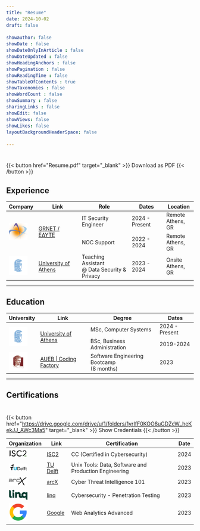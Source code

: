 ```yaml
---
title: "Resume"
date: 2024-10-02
draft: false

showauthor: false
showDate : false
showDateOnlyInArticle : false
showDateUpdated : false
showHeadingAnchors : false
showPagination : false
showReadingTime : false
showTableOfContents : true
showTaxonomies : false 
showWordCount : false
showSummary : false
sharingLinks : false
showEdit: false
showViews: false
showLikes: false
layoutBackgroundHeaderSpace: false

---
```

#
{{< button href="Resume.pdf" target="_blank" >}}
Download as PDF
{{< /button >}}

## Experience

<table>
    <thead>
        <tr>
            <th>Company</th>
            <th>Link</th>
            <th>Role</th>
            <th>Dates</th>
            <th>Location</th>
        </tr>
    </thead>
    <tbody>
        <tr>
            <td rowspan=3><img class="customEntitityLogo" src="grnet.png" width="50"/></td>
            <td rowspan=3><a href="https://grnet.gr/en" target="_blank">GRNET / ΕΔΥΤΕ</a></td>
        </tr>
        <tr>
            <td>IT Security Engineer</td>
            <td>2024 - Present</td>
            <td>Remote </br> Athens, GR</td>
        </tr>
        <tr>
            <td>NOC Support</td>
            <td>2022 - 2024</td>
            <td>Remote </br> Athens, GR</td>
        </tr>
        <tr>
            <td><img class="customEntitityLogo" src="uoa.png" width="50"/></td>
            <td><a href="https://en.uoa.gr/" target="_blank">University of Athens</a></td>
            <td>Teaching Assistant<br>@ Data Security & Privacy</td>
            <td>2023 - 2024</td>
            <td>Onsite </br> Athens, GR</td>
        </tr>
    </tbody>
</table>

---

## Education

<table>
    <thead>
        <tr>
            <th>University</th>
            <th>Link</th>
            <th>Degree</th>
            <th>Dates</th>
        </tr>
    </thead>
    <tbody>
        <tr>
            <td rowspan=3><img class="customEntitityLogo" src="uoa.png" width="50"/></td>
            <td rowspan=3><a href="https://en.uoa.gr/" target="_blank">University of Athens</a></td>
        </tr>
        <tr>
            <td>MSc, Computer Systems</td>
            <td>2024 - Present</td>
        </tr>
        <tr>
            <td>BSc, Business Administration</td>
            <td>2019-2024</td>
        </tr>
        <tr>
            <td><img class="customEntitityLogo" src="aueb.png" width="50"/></td>
            <td><a href="https://codingfactory.aueb.gr/" target="_blank">AUEB | Coding Factory</a></td>
            <td>Software Engineering Bootcamp <br>(8 months)</td>
            <td>2023</td>
        </tr>
    </tbody>
</table>

---

## Certifications
#
{{< button href="https://drive.google.com/drive/u/1/folders/1yrIfF0KOO8uGDZcW_heKekJJ_AWc3Ma5" target="_blank" >}}
Show Credentials
{{< /button >}}

<table>
    <thead>
        <tr>
            <th>Organization</th>
            <th>Link</th>
            <th>Certification</th>
            <th>Date</th>
        </tr>
    </thead>
    <tbody>
        <tr>
            <td><img class="customEntitityLogo" src="isc2.png" width="50"/></td>
            <td><a href="https://www.isc2.org/" target="_blank">ISC2</a></td>
            <td>CC (Certified in Cybersecurity)</td>
            <td>2024</td>
        </tr>
        <tr>
            <td><img class="customEntitityLogo" src="tudelft.png" width="50"/></td>
            <td><a href="https://www.edx.org/school/delftx" target="_blank">TU Delft</a></td>
            <td>Unix Tools: Data, Software and Production Engineering</td>
            <td>2023</td>
        </tr>
        <tr>
            <td><img class="customEntitityLogo" src="arcX.webp" width="50"/></td>
            <td><a href="https://arcx.io/" target="_blank" >arcX</a></td>
            <td>Cyber Threat Intelligence 101</td>
            <td>2023</td>
        </tr>
        <tr>
            <td><img class="customEntitityLogo" src="linq.svg" width="50"/></td>
            <td><a href="https://linq.co/" target="_blank" >linq</a></td>
            <td>Cybersecurity - Penetration Testing</td>
            <td>2023</td>
        </tr>
        <tr>
            <td><img class="customEntitityLogo" src="google.webp" width="50"/></td>
            <td><a href="https://grow.google/intl/europe/" target="_blank">Google</a></td>
            <td>Web Analytics Advanced</td>
            <td>2023</td>
        </tr>
    </tbody>
</table>